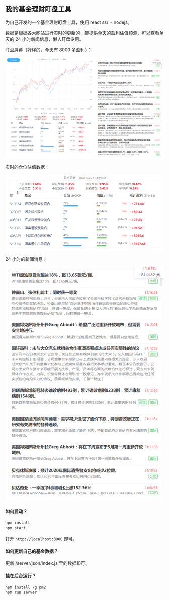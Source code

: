 ## 我的基金理财盯盘工具

为自己开发的一个基金理财盯盘工具，使用 react ssr + nodejs。

数据是根据各大网站进行实时的更新的，能提供单天的盈利估值预测，可以查看单天的 24 小时新闻信息，懒人盯盘专用。

盯盘屏幕（好样的，今天有 8000 多盈利）：

![](./demo/20200422211011.png)

实时的仓位估值数据：

![](./demo/20200422211447.png)

24 小时的新闻消息：

![](./demo/20200422211648.png)

#### 如何启动？

```js
npm install
npm start
```
打开 `http://localhost:3000` 即可。

#### 如何更新自己的基金数据？

更新 /server/json/index.js 里的数据即可。

#### 挂在后台运行？

```js
npm install -g pm2
npm run server
```

